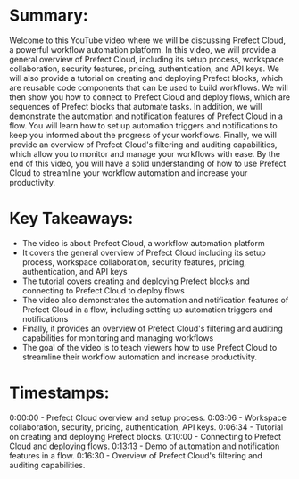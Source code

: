 # Summary:

Welcome to this YouTube video where we will be discussing Prefect Cloud, a powerful workflow automation platform. In this video, we will provide a general overview of Prefect Cloud, including its setup process, workspace collaboration, security features, pricing, authentication, and API keys. We will also provide a tutorial on creating and deploying Prefect blocks, which are reusable code components that can be used to build workflows. We will then show you how to connect to Prefect Cloud and deploy flows, which are sequences of Prefect blocks that automate tasks. In addition, we will demonstrate the automation and notification features of Prefect Cloud in a flow. You will learn how to set up automation triggers and notifications to keep you informed about the progress of your workflows. Finally, we will provide an overview of Prefect Cloud's filtering and auditing capabilities, which allow you to monitor and manage your workflows with ease. By the end of this video, you will have a solid understanding of how to use Prefect Cloud to streamline your workflow automation and increase your productivity.

# Key Takeaways:

- The video is about Prefect Cloud, a workflow automation platform
- It covers the general overview of Prefect Cloud including its setup process, workspace collaboration, security features, pricing, authentication, and API keys
- The tutorial covers creating and deploying Prefect blocks and connecting to Prefect Cloud to deploy flows
- The video also demonstrates the automation and notification features of Prefect Cloud in a flow, including setting up automation triggers and notifications
- Finally, it provides an overview of Prefect Cloud's filtering and auditing capabilities for monitoring and managing workflows
- The goal of the video is to teach viewers how to use Prefect Cloud to streamline their workflow automation and increase productivity.

# Timestamps:

0:00:00 - Prefect Cloud overview and setup process.
0:03:06 - Workspace collaboration, security, pricing, authentication, API keys.
0:06:34 - Tutorial on creating and deploying Prefect blocks.
0:10:00 - Connecting to Prefect Cloud and deploying flows.
0:13:13 - Demo of automation and notification features in a flow.
0:16:30 - Overview of Prefect Cloud's filtering and auditing capabilities.